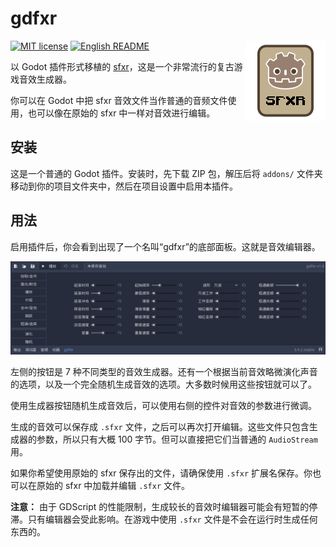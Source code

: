 # gdfxr

<img src="icon.png?raw=true"  align="right" />

[![MIT license](https://img.shields.io/badge/license-MIT-blue.svg)](LICENSE)
[![English README](https://img.shields.io/badge/README-English-red)](README.md)

以 Godot 插件形式移植的 [sfxr](https://www.drpetter.se/project_sfxr.html "DrPetter's homepage - sfxr")，这是一个非常流行的复古游戏音效生成器。

你可以在 Godot 中把 sfxr 音效文件当作普通的音频文件使用，也可以像在原始的 sfxr 中一样对音效进行编辑。

## 安装

这是一个普通的 Godot 插件。安装时，先下载 ZIP 包，解压后将 `addons/` 文件夹移动到你的项目文件夹中，然后在项目设置中启用本插件。

## 用法

启用插件后，你会看到出现了一个名叫“gdfxr”的底部面板。这就是音效编辑器。

<p align="center">
  <img src="screenshots/editor-zh_CN.png?raw=true" />
</p>

左侧的按钮是 7 种不同类型的音效生成器。还有一个根据当前音效略微演化声音的选项，以及一个完全随机生成音效的选项。大多数时候用这些按钮就可以了。

使用生成器按钮随机生成音效后，可以使用右侧的控件对音效的参数进行微调。

生成的音效可以保存成 `.sfxr` 文件，之后可以再次打开编辑。这些文件只包含生成器的参数，所以只有大概 100 字节。但可以直接把它们当普通的 `AudioStream` 用。

如果你希望使用原始的 sfxr 保存出的文件，请确保使用 `.sfxr` 扩展名保存。你也可以在原始的 sfxr 中加载并编辑 `.sfxr` 文件。

**注意：** 由于 GDScript 的性能限制，生成较长的音效时编辑器可能会有短暂的停滞。只有编辑器会受此影响。在游戏中使用 `.sfxr` 文件是不会在运行时生成任何东西的。
